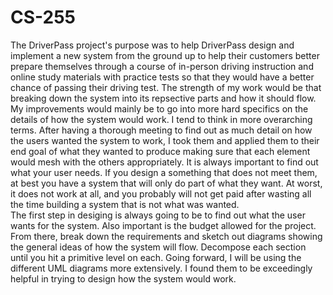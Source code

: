 # CS-255

The DriverPass project's purpose was to help DriverPass design and implement a new system from the ground up to help their customers better prepare themselves through a course of in-person driving instruction and online study materials with practice tests so that they would have a better chance of passing their driving test. The strength of my work would be that breaking down the system into its repsective parts and how it should flow. My improvements would mainly be to go into more hard specifics on the details of how the system would work. I tend to think in more overarching terms.
After having a thorough meeting to find out as much detail on how the users wanted the system to work, I took them and applied them to their end goal of what they wanted to produce making sure that each element would mesh with the others appropriately. It is always important to find out what your user needs. If you design a something that does not meet them, at best you have a system that will only do part of what they want. At worst, it does not work at all, and you probably will not get paid after wasting all the time building a system that is not what was wanted.  
The first step in desiging is always going to be to find out what the user wants for the system. Also important is the budget allowed for the project. From there, break down the requirements and sketch out diagrams showing the general ideas of how the system will flow. Decompose each section until you hit a primitive level on each. Going forward, I will be using the different UML diagrams more extensively. I found them to be exceedingly helpful in trying to design how the system would work.
